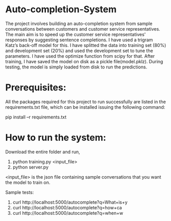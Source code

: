 # Auto-completion-System

The project involves building an auto-completion system from sample conversations between customers and customer service representatives. The main aim is to speed up the customer service
representatives' responses by suggesting sentence completions. I have used a trigram Katz’s back-off model for this. I have splitted the data into training set (80%) and development set (20%) and used the
development set to tune the parameters. I have used the optimize function from scipy for that. After training, I have saved the model on disk as a pickle file(model.pklz). During testing, the model is simply
loaded from disk to run the predictions.

# Prerequisites:

All the packages required for this project to run successfully are listed in the requirements.txt file, which can be installed issuing the following command:

pip install –r requirements.txt

# How to run the system:

Download the entire folder and run,
1. python training.py <input_file>
2. python server.py

<input_file> is the json file containing sample conversations that you want the model to train on.

Sample tests:
1. curl http://localhost:5000/autocomplete?q=What+is+y
2. curl http://localhost:5000/autocomplete?q=how+ca
3. curl http://localhost:5000/autocomplete?q=when+w
